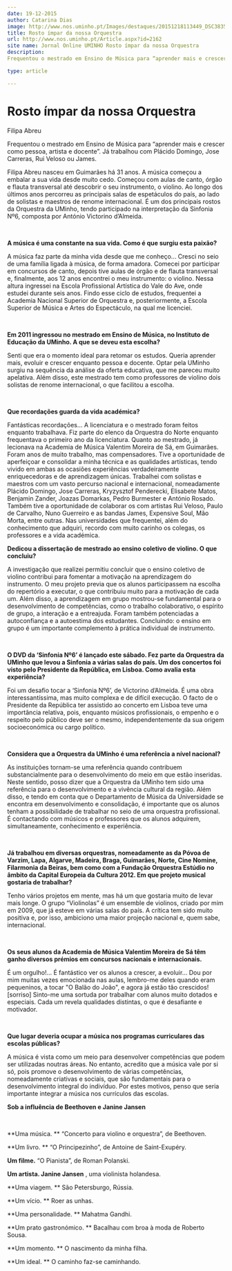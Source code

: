 ```yaml
---
date: 19-12-2015
author: Catarina Dias
image: http://www.nos.uminho.pt/Images/destaques/20151218113449_DSC3835copy.jpg
title: Rosto ímpar da nossa Orquestra
url: http://www.nos.uminho.pt/Article.aspx?id=2162
site name: Jornal Online UMINHO Rosto ímpar da nossa Orquestra
description: 
Frequentou o mestrado em Ensino de Música para “aprender mais e crescer como pessoa, artista e docente”. Já trabalhou com Plácido Domingo, Jose Carreras, Rui Veloso ou James.

type: article

---
```

# Rosto ímpar da nossa Orquestra


  

Filipa Abreu

Frequentou o mestrado em Ensino de Música para “aprender mais e crescer como pessoa, artista e docente”. Já trabalhou com Plácido Domingo, Jose Carreras, Rui Veloso ou James.

Filipa Abreu nasceu em Guimarães há 31 anos. A música começou a embalar a sua vida desde muito cedo. Começou com aulas de canto, órgão e flauta transversal até descobrir o seu instrumento, o violino. Ao longo dos últimos anos percorreu as principais salas de espetáculos do país, ao lado de solistas e maestros de renome internacional. É um dos principais rostos da Orquestra da UMinho, tendo participado na interpretação da Sinfonia Nº6, composta por António Victorino d’Almeida.

 

**A música é uma constante na sua vida. Como é que surgiu esta paixão?** 

A música faz parte da minha vida desde que me conheço... Cresci no seio de uma família ligada à música, de forma amadora. Comecei por participar em concursos de canto, depois tive aulas de órgão e de flauta transversal e, finalmente, aos 12 anos encontrei o meu instrumento: o violino. Nessa altura ingressei na Escola Profissional Artística do Vale do Ave, onde estudei durante seis anos. Findo esse ciclo de estudos, frequentei a Academia Nacional Superior de Orquestra e, posteriormente, a Escola Superior de Música e Artes do Espectáculo, na qual me licenciei.

 

**Em 2011 ingressou no mestrado em Ensino de Música, no Instituto de Educação da UMinho. A que se deveu esta escolha?** 

Senti que era o momento ideal para retomar os estudos. Queria aprender mais, evoluir e crescer enquanto pessoa e docente. Optar pela UMinho surgiu na sequência da análise da oferta educativa, que me pareceu muito apelativa. Além disso, este mestrado tem como professores de violino dois solistas de renome internacional, o que facilitou a escolha.

 

**Que recordações guarda da vida académica?** 

Fantásticas recordações... A licenciatura e o mestrado foram feitos enquanto trabalhava. Fiz parte do elenco da Orquestra do Norte enquanto frequentava o primeiro ano da licenciatura. Quanto ao mestrado, já lecionava na Academia de Música Valentim Moreira de Sá, em Guimarães. Foram anos de muito trabalho, mas compensadores. Tive a oportunidade de aperfeiçoar e consolidar a minha técnica e as qualidades artísticas, tendo vivido em ambas as ocasiões experiências verdadeiramente enriquecedoras e de aprendizagem únicas. Trabalhei com solistas e maestros com um vasto percurso nacional e internacional, nomeadamente Plácido Domingo, Jose Carreras, Kryzysztof Penderecki, Elisabete Matos, Benjamin Zander, Joazas Domarkas, Pedro Burmester e António Rosado. Também tive a oportunidade de colaborar os com artistas Rui Veloso, Paulo de Carvalho, Nuno Guerreiro e as bandas James, Expensive Soul, Mão Morta, entre outras. Nas universidades que frequentei, além do conhecimento que adquiri, recordo com muito carinho os colegas, os professores e a vida académica.
 

**Dedicou a dissertação de mestrado ao ensino coletivo de violino. O que concluiu?** 

A investigação que realizei permitiu concluir que o ensino coletivo de violino contribui para fomentar a motivação na aprendizagem do instrumento. O meu projeto previa que os alunos participassem na escolha do repertório a executar, o que contribuiu muito para a motivação de cada um. Além disso, a aprendizagem em grupo mostrou-se fundamental para o desenvolvimento de competências, como o trabalho colaborativo, o espírito de grupo, a interação e a entreajuda. Foram também potenciadas a autoconfiança e a autoestima dos estudantes. Concluindo: o ensino em grupo é um importante complemento à prática individual de instrumento. 

 

**O DVD da ‘Sinfonia Nº6’ é lançado este sábado. Fez parte da Orquestra da UMinho que levou a Sinfonia a várias salas do país. Um dos concertos foi visto pelo Presidente da República, em Lisboa. Como avalia esta experiência?** 

Foi um desafio tocar a ‘Sinfonia Nº6’, de Victorino d’Almeida. É uma obra interessantíssima, mas muito complexa e de difícil execução. O facto de o Presidente da República ter assistido ao concerto em Lisboa teve uma importância relativa, pois, enquanto músicos profissionais, o empenho e o respeito pelo público deve ser o mesmo, independentemente da sua origem socioeconómica ou cargo político.

 

**Considera que a Orquestra da UMinho é uma referência a nível nacional?** 

As instituições tornam-se uma referência quando contribuem substancialmente para o desenvolvimento do meio em que estão inseridas. Neste sentido, posso dizer que a Orquestra da UMinho tem sido uma referência para o desenvolvimento e a vivência cultural da região. Além disso, e tendo em conta que o Departamento de Música da Universidade se encontra em desenvolvimento e consolidação, é importante que os alunos tenham a possibilidade de trabalhar no seio de uma orquestra profissional. É contactando com músicos e professores que os alunos adquirem, simultaneamente, conhecimento e experiência.

 

**Já trabalhou em diversas orquestras, nomeadamente as da Póvoa de Varzim, Lapa, Algarve, Madeira, Braga, Guimarães, Norte, Cine Nomine, Filarmonia da Beiras, bem como com a Fundação Orquestra Estúdio no âmbito da Capital Europeia da Cultura 2012. Em que projeto musical gostaria de trabalhar?** 

Tenho vários projetos em mente, mas há um que gostaria muito de levar mais longe. O grupo “Violinolas” é um ensemble de violinos, criado por mim em 2009, que já esteve em várias salas do país. A crítica tem sido muito positiva e, por isso, ambiciono uma maior projeção nacional e, quem sabe, internacional.

 

**Os seus alunos da Academia de Música Valentim Moreira de Sá têm ganho diversos prémios em concursos nacionais e internacionais.** 

É um orgulho!... É fantástico ver os alunos a crescer, a evoluir... Dou por mim muitas vezes emocionada nas aulas, lembro-me deles quando eram pequeninos, a tocar "O Balão do João", e agora já estão tão crescidos! [sorriso] Sinto-me uma sortuda por trabalhar com alunos muito dotados e especiais. Cada um revela qualidades distintas, o que é desafiante e motivador.

 

**Que lugar deveria ocupar a música nos programas curriculares das escolas públicas?** 

A música é vista como um meio para desenvolver competências que podem ser utilizadas noutras áreas. No entanto, acredito que a música vale por si só, pois promove o desenvolvimento de várias competências, nomeadamente criativas e sociais, que são fundamentais para o desenvolvimento integral do indivíduo. Por estes motivos, penso que seria importante integrar a música nos currículos das escolas.

**Sob a influência de Beethoven e Janine Jansen** 

 

**Uma música. ** “Concerto para violino e orquestra”, de Beethoven.

**Um livro. ** “O Principezinho”, de Antoine de Saint-Exupéry.

**Um filme.**  “O Pianista”, de Roman Polanski.

**Um artista. Janine Jansen** , uma violinista holandesa.

**Uma viagem. ** São Petersburgo, Rússia.

**Um vício. ** Roer as unhas.

**Uma personalidade. ** Mahatma Gandhi.

**Um prato gastronómico. ** Bacalhau com broa à moda de Roberto Sousa.

**Um momento. ** O nascimento da minha filha.

**Um ideal. ** O caminho faz-se caminhando.
 


